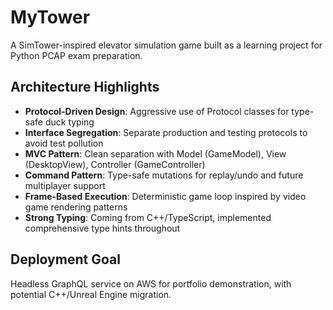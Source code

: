 # MyTower

A SimTower-inspired elevator simulation game built as a learning project for Python PCAP exam preparation.

## Architecture Highlights

- **Protocol-Driven Design**: Aggressive use of Protocol classes for type-safe duck typing
- **Interface Segregation**: Separate production and testing protocols to avoid test pollution
- **MVC Pattern**: Clean separation with Model (GameModel), View (DesktopView), Controller (GameController)
- **Command Pattern**: Type-safe mutations for replay/undo and future multiplayer support
- **Frame-Based Execution**: Deterministic game loop inspired by video game rendering patterns
- **Strong Typing**: Coming from C++/TypeScript, implemented comprehensive type hints throughout

## Deployment Goal

Headless GraphQL service on AWS for portfolio demonstration, with potential C++/Unreal Engine migration.
